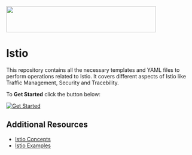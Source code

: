 <img src="http://1.bp.blogspot.com/-clXUJDUtyVw/V_CwlT8tX0I/AAAAAAAACko/NW4LuSPuxaQNvigOCquYJ4PQFKelc-IdQCK4B/s752/GDG-Logo-1.png" height="70" width="400"/>

# Istio

This repository contains all the necessary templates and YAML files to perform operations related to Istio. It covers different aspects of Istio like Traffic Management, Security and Tracebility. 

To **Get Started** click the button below:

[![Get Started](https://freepngimg.com/download/get_started_now_button/25427-5-get-started-now-button-image.png)](./readme/agenda.md)


## Additional Resources
* [Istio Concepts](https://istio.io/docs/concepts/what-is-istio/)
* [Istio Examples](https://istio.io/docs/examples/)
